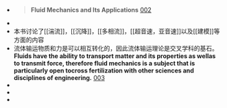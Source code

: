 -
  > **Fluid Mechanics and Its Applications** [002](bookxnotepro://opennote/?nb={7eeb44c3-6948-459b-a29c-63e46dbbc7ec}&book=c00a3c7aa02860194e44137ec79fb095&page=1&x=182&y=65&id=23)
-
- 本书讨论了[[湍流]]，[[沉降]]，[[多相流]]，[[超音速，亚音速]]以及[[建模]]等方面的内容
- 流体输运物质和力是可以相互转化的，因此流体输运理论是交叉学科的基石。**Fluids have the ability to transport matter and its properties as wellas to transmit force, therefore fluid mechanics is a subject that is particularly open tocross fertilization with other sciences and disciplines of engineering.** [003](bookxnotepro://opennote/?nb={7eeb44c3-6948-459b-a29c-63e46dbbc7ec}&book=c00a3c7aa02860194e44137ec79fb095&page=2&x=220&y=196&id=4)
-
-
-